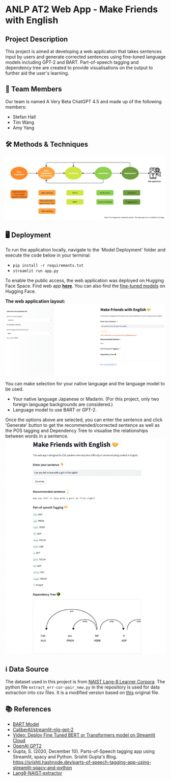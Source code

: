 # ANLP AT2 Web App - Make Friends with English

## Project Description
This project is aimed at developing a web application that takes sentences input by users and generate corrected sentences using fine-tuned language models including GPT-2 and BART. Part-of-speech tagging and dependency tree are created to provide visualisations on the output to further aid the user's learning.

## 🤝 Team Members
Our team is named A Very Beta ChatGPT 4.5 and made up of the following members:
- Stefan Hall
- Tim Wang
- Amy Yang

## 🛠 Methods & Techniques
![Flow Chart](https://github.com/amy-panda/LLM_Web_App/blob/main/Images/flow_chart.jpg)


## 🖥 Deployment
To run the application locally, navigate to the 'Model Deployment' folder and execute the code below in your terminal:
- `pip install -r requirements.txt`
- `streamlit run app.py`

To enable the public access, the web application was deployed on Hugging Face Space. Find web app [**here**](https://huggingface.co/spaces/amyyang/webapp_englishtool). You can also find the [fine-tuned models](https://huggingface.co/amyyang) on Hugging Face.

**The web application layout:**
![Layout](https://github.com/amy-panda/LLM_Web_App/blob/main/Images/web%20app%20layout.png)

You can make selection for your native language and the language model to be used. 
- Your native language Japanese or Madarin. (For this project, only two foreign language backgrounds are considered.)
- Language model to use BART or GPT-2. 

Once the options above are selected, you can enter the sentence and click 'Generate' button to get the recommended/corrected sentence as well as the POS tagging and Dependency Tree to visualise the relationships between words in a sentence.
![Sentence](https://github.com/amy-panda/LLM_Web_App/blob/main/Images/correct%20sentence.png)

## ℹ️ Data Source
The dataset used in this project is from [NAIST Lang-8 Learner Corpora](https://sites.google.com/site/naistlang8corpora/home?authuser=0). The python file `extract_err-cor-pair_new.py` in the repository is used for data extraction into csv files. It is a modified version based on [this](https://github.com/tomo-wb/Lang8-NAIST-extractor/blob/master/scripts/extract_err-cor-pair.py) original file. 


## 📚 References
- [BART Model](https://huggingface.co/docs/transformers/main/en/model_doc/bart)
- [CaliberAI/streamlit-nlg-gpt-2](https://github.com/CaliberAI/streamlit-nlg-gpt-2)
- [Video: Deploy Fine Tuned BERT or Transformers model on Streamlit Cloud](https://www.youtube.com/watch?v=mvIp9TvPMh0&t=348s)
- [OpenAI GPT2](https://huggingface.co/docs/transformers/main/en/model_doc/gpt2#overview)
- Gupta, S. (2020, December 10). Parts-of-Speech tagging app using Streamlit, spacy and Python. Srishti Gupta's Blog. https://srishti.hashnode.dev/parts-of-speech-tagging-app-using-streamlit-spacy-and-python 
- [Lang8-NAIST-extractor](https://github.com/tomo-wb/Lang8-NAIST-extractor/tree/master)
